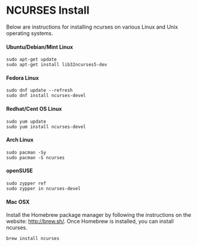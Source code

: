 NCURSES Install
===============

Below are instructions for installing ncurses on various Linux and Unix
operating systems.

#### Ubuntu/Debian/Mint Linux

```
sudo apt-get update
sudo apt-get install lib32ncurses5-dev
```

#### Fedora Linux

```
sudo dnf update --refresh
sudo dnf install ncurses-devel
```

#### Redhat/Cent OS Linux

```
sudo yum update
sudo yum install ncurses-devel
```

#### Arch Linux

```
sudo pacman -Sy
sudo pacman -S ncurses
```

#### openSUSE

```
sudo zypper ref
sudo zypper in ncurses-devel
```

#### Mac OSX

Install the Homebrew package manager by following the instructions on the
website: http://brew.sh/. Once Homebrew is installed, you can install ncurses.

```
brew install ncurses
```



